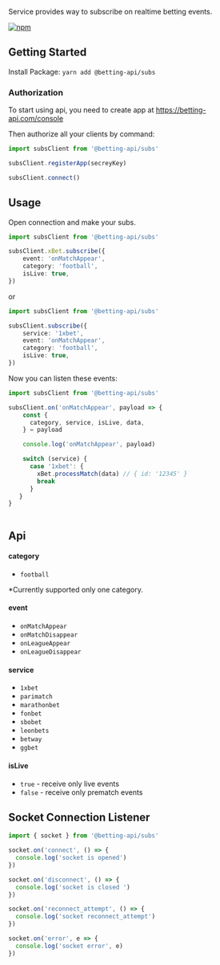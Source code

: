 Service provides way to subscribe on realtime betting events.

[![npm](https://img.shields.io/npm/v/@betting-api/subs)](https://www.npmjs.com/package/@betting-api/subs)

## Getting Started

Install Package: `yarn add @betting-api/subs`

### Authorization

To start using api, you need to create app at 
https://betting-api.com/console

Then authorize all your clients by command:

```typescript
import subsClient from '@betting-api/subs'

subsClient.registerApp(secreyKey)

subsClient.connect()
```

## Usage

Open connection and make your subs.

```typescript
import subsClient from '@betting-api/subs'

subsClient.xBet.subscribe({
    event: 'onMatchAppear',
    category: 'football',
    isLive: true,
})
```

or 

```typescript
import subsClient from '@betting-api/subs'

subsClient.subscribe({
    service: '1xbet',
    event: 'onMatchAppear',
    category: 'football',
    isLive: true,
})
```

Now you can listen these events:
```typescript
import subsClient from '@betting-api/subs'

subsClient.on('onMatchAppear', payload => {
    const {
      category, service, isLive, data,
    } = payload

    console.log('onMatchAppear', payload)

    switch (service) {
      case '1xbet': {
        xBet.processMatch(data) // { id: '12345' }
        break
      }
   }
}



```

## Api

#### category
- `football`

*Currently supported only one category.

#### event
- `onMatchAppear`
- `onMatchDisappear`
- `onLeagueAppear`
- `onLeagueDisappear`

#### service
- `1xbet`
- `parimatch`
- `marathonbet`
- `fonbet`
- `sbobet`
- `leonbets`
- `betway`
- `ggbet`

#### isLive
- `true` - receive only live events
- `false` - receive only prematch events


## Socket Connection Listener

```typescript
import { socket } from '@betting-api/subs'

socket.on('connect', () => {
  console.log('socket is opened')
})

socket.on('disconnect', () => {
  console.log('socket is closed ')
})

socket.on('reconnect_attempt', () => {
  console.log('socket reconnect_attempt')
})

socket.on('error', e => {
  console.log('socket error', e)
})
```

